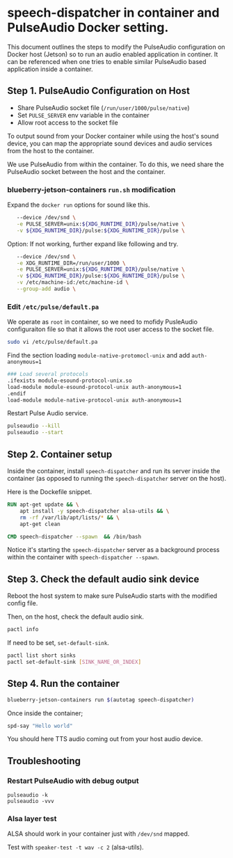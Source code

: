 # speech-dispatcher in container and PulseAudio Docker setting.

This document outlines the steps to modify the PulseAudio configuration on Docker host (Jetson) so to run an audio enabled application in continer.
It can be referenced when one tries to enable similar PulseAudio based application inside a container.

## Step 1. PulseAudio Configuration on Host

- Share PulseAudio socket file (`/run/user/1000/pulse/native`)
- Set `PULSE_SERVER` env variable in the container
- Allow root access to the socket file

To output sound from your Docker container while using the host's sound device, you can map the appropriate sound devices and audio services from the host to the container. 

We use PulseAudio from within the container. To do this, we need share the PulseAudio socket between the host and the container.

### blueberry-jetson-containers `run.sh` modification

Expand the `docker run` options for sound like this.

```bash
   --device /dev/snd \
   -e PULSE_SERVER=unix:${XDG_RUNTIME_DIR}/pulse/native \
   -v ${XDG_RUNTIME_DIR}/pulse:${XDG_RUNTIME_DIR}/pulse \
```

Option: If not working, further expand like following and try.

```bash
   --device /dev/snd \
   -e XDG_RUNTIME_DIR=/run/user/1000 \
   -e PULSE_SERVER=unix:${XDG_RUNTIME_DIR}/pulse/native \
   -v ${XDG_RUNTIME_DIR}/pulse:${XDG_RUNTIME_DIR}/pulse \
   -v /etc/machine-id:/etc/machine-id \
   --group-add audio \
```

### Edit ``/etc/pulse/default.pa``

We operate as `root` in container, so we need to mofidy PusleAudio configuraiton file so that it allows the root user access to the socket file.

```bash
sudo vi /etc/pulse/default.pa
```

Find the section loading `module-native-protomocl-unix` and add `auth-anonymous=1` 

```bash
### Load several protocols
.ifexists module-esound-protocol-unix.so
load-module module-esound-protocol-unix auth-anonymous=1
.endif
load-module module-native-protocol-unix auth-anonymous=1
```

Restart Pulse Audio service.

```bash
pulseaudio --kill
pulseaudio --start
```

## Step 2. Container setup

Inside the container, install `speech-dispatcher` and run its server inside the container (as opposed to running the `speech-dispatcher` server on the host).

Here is the Dockefile snippet.

```dockerfile
RUN apt-get update && \
    apt install -y speech-dispatcher alsa-utils && \
    rm -rf /var/lib/apt/lists/* && \
    apt-get clean

CMD speech-dispatcher --spawn  && /bin/bash
```

Notice it's starting the `speech-dispatcher` server as a background process within the container with `speech-dispatcher --spawn`.

## Step 3. Check the default audio sink device

Reboot the host system to make sure PulseAudio starts with the modified config file.

Then, on the host, check the default audio sink.

```bash
pactl info

```

If need to be set, `set-default-sink`.

```bash
pactl list short sinks
pactl set-default-sink [SINK_NAME_OR_INDEX]
```

## Step 4. Run the container

```bash
blueberry-jetson-containers run $(autotag speech-dispatcher)
```

Once inside the container;

```bash
spd-say "Hello world"
```

You should here TTS audio coming out from your host audio device.

## Troubleshooting

### Restart PulseAudio with debug output

```
pulseaudio -k
pulseaudio -vvv
```

### Alsa layer test

ALSA should work in your container just with `/dev/snd` mapped.

Test with `speaker-test -t wav -c 2` (alsa-utils).
